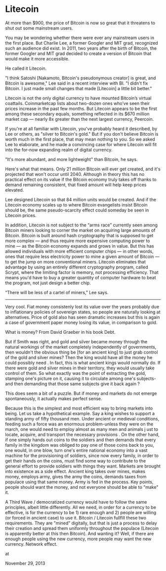 # Litecoin
At more than $900, the price of Bitcoin is now so great that it threatens to shut out some mainstream users.

You may be wondering whether there were ever any mainstream users in the first place. But Charlie Lee, a former Googler and MIT grad, recognized such an audience did exist. In 2011, two years after the birth of Bitcoin, the former Googler and MIT grad decided to create a version of Bitcoin that would make it more accessible.

He called it Litecoin.

"I think Satoshi [Nakamoto, Bitcoin's pseudonymous creator] is great, and Bitcoin is awesome," Lee said in a recent interview with BI. "I didn't fix Bitcoin. I just made small changes that made [Litecoin] a little bit better."

Litecoin is not the only digital currency to have mounted Bitcoin’s virtual coattails. Coinmarketcap lists about two-dozen ones who’ve seen their prices increase in the past few months. But Litecoin appears to be the first among these secondary equals, something reflected in its $670 million market cap — nearly 8x greater than the next largest currency, Peercoin.

If you're at all familiar with Litecoin, you've probably heard it described, by Lee or others, as "silver to Bitcoin's gold." But if you don't believe Bitcoin is worth much in the first place, that may mean nothing to you. So we asked Lee to elaborate, and he made a convincing case for where Litecoin will fit into the for-now expanding realm of digital currency.

"It's more abundant, and more lightweight" than Bitcoin, he says.

Here's what that means. Only 21 million Bitcoin will ever get created, and it's projected that won't occur until 2040. Although in theory this has no practical effect on its value if the Bitcoin economy truly takes off thanks to demand remaining consistent, that fixed amount will help keep prices elevated.

Lee designed Litecoin so that 84 million units would be created. And if the Litecoin economy scales up to where Bitcoin evangelists insist Bitcoin should be, the same pseudo-scarcity effect could someday be seen in Litecoin prices.

In addition, Litecoin is not subject to the “arms race” currently seen among Bitcoin miners looking to corner the market on acquiring large amounts of Bitcoin. Bitcoin is built around hash cryptography that is supposed to get more complex — and thus require more expensive computing power to mine — as the Bitcoin economy expands and grows in value. But this has allowed individuals with more efficient computer chips — in other words, ones that require less electricity power to mine a given amount of Bitcoin — to get the jump on more conventional miners. Litecoin eliminates that advantage by using an entirely different cryptography program, called Scrypt, where the limiting factor is memory, not processing efficiency. That means you'd have to buy a greater quantity of computer hardware to beat the program, not just design a better chip.

“There will be less of a cartel of miners,” Lee says.

---

Very cool. Fiat money consistenly  lost its value over the years probably due to inflationary policies of sovereign states, so people are naturally  looking at alternatives. Price of gold also has seen dramatic increases but this is again a case of government paper money losing its value, in comparison to gold.

What is money? From David Graeber in his book Debt.

But if Smith was right, and gold and silver became money through the natural workings of the market completely independently of governments, then wouldn't the obvious thing be [for an ancient king] to just grab control of the gold and silver mines? Then the king would have all the money he could possibly need . In fact, this is what ancient kings would normally do. If there were gold and silver mines in their territory, they would usually take control of them. So what exactly was the point of extracting the gold, stamping one's picture on it, causing it to circulate among one's subjects-and then demanding that those same subjects give it back again ?

This does seem a bit of a puzzle. But if money and markets do not emerge spontaneously, it actually makes perfect sense.

Because this is the simplest and most efficient way to bring markets into being. Let us take a hypothetical example. Say a king wishes to support a standing army of fifty thousand men. Under ancient or medieval conditions, feeding such a force was an enormous problem-unless they were on the march, one would need to employ almost as many men and ani­mals j ust to locate, acquire, and transport the necessary provisions . On the other hand, if one simply hands out coins to the soldiers and then demands that every family in the kingdom was obliged to pay one of those coins back to you, one would, in one blow, turn one's entire national economy into a vast machine for the provisioning of soldiers, since now every family, in order to get their hands on the coins, must find some way to contribute to the general effort to provide soldiers with things they want. Markets are brought into existence as a side effect.
Ancient king takes over mines, makes money, employs army, gives the army the coins, demands taxes from populace using that same money. Army is fed in the process. Key points, people should want the money, and not everyone should be able to "make" it.

A Third Wave / democratized currency would have to follow the same principles, albeit little differently. All we need, in order for a currency to be effective, is for the currency to be 1) rare enough and 2) people are willing (or forced in ancient case) to use it. Bitcoin / Litecoin fullfill these two requirements. They are "mined" digitally, but that is just a process to delay their creation and spread them uniformly throughout the populace (Litecoin is apparently better at this then Bitcoin). And wanting it? Well, if there are enough people using the new currency, more people may want the new currency. Network effect.







at

November 29, 2013















